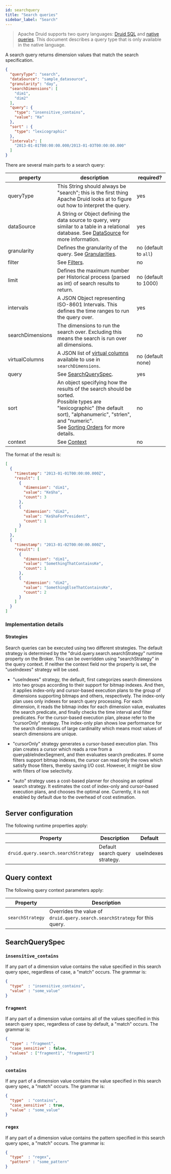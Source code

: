```yaml
---
id: searchquery
title: "Search queries"
sidebar_label: "Search"
---
```


<!--
  ~ Licensed to the Apache Software Foundation (ASF) under one
  ~ or more contributor license agreements.  See the NOTICE file
  ~ distributed with this work for additional information
  ~ regarding copyright ownership.  The ASF licenses this file
  ~ to you under the Apache License, Version 2.0 (the
  ~ "License"); you may not use this file except in compliance
  ~ with the License.  You may obtain a copy of the License at
  ~
  ~   http://www.apache.org/licenses/LICENSE-2.0
  ~
  ~ Unless required by applicable law or agreed to in writing,
  ~ software distributed under the License is distributed on an
  ~ "AS IS" BASIS, WITHOUT WARRANTIES OR CONDITIONS OF ANY
  ~ KIND, either express or implied.  See the License for the
  ~ specific language governing permissions and limitations
  ~ under the License.
  -->

> Apache Druid supports two query languages: [Druid SQL](sql.md) and [native queries](querying.md).
> This document describes a query
> type that is only available in the native language.

A search query returns dimension values that match the search specification.

```json
{
  "queryType": "search",
  "dataSource": "sample_datasource",
  "granularity": "day",
  "searchDimensions": [
    "dim1",
    "dim2"
  ],
  "query": {
    "type": "insensitive_contains",
    "value": "Ke"
  },
  "sort" : {
    "type": "lexicographic"
  },
  "intervals": [
    "2013-01-01T00:00:00.000/2013-01-03T00:00:00.000"
  ]
}
```

There are several main parts to a search query:

|property|description|required?|
|--------|-----------|---------|
|queryType|This String should always be "search"; this is the first thing Apache Druid looks at to figure out how to interpret the query.|yes|
|dataSource|A String or Object defining the data source to query, very similar to a table in a relational database. See [DataSource](./datasource.md) for more information.|yes|
|granularity|Defines the granularity of the query. See [Granularities](./granularities.md).|no (default to `all`)|
|filter|See [Filters](./filters.md).|no|
|limit| Defines the maximum number per Historical process (parsed as int) of search results to return. |no (default to 1000)|
|intervals|A JSON Object representing ISO-8601 Intervals. This defines the time ranges to run the query over.|yes|
|searchDimensions|The dimensions to run the search over. Excluding this means the search is run over all dimensions.|no|
|virtualColumns|A JSON list of [virtual columns](./virtual-columns.md) available to use in `searchDimensions`.| no (default none)|
|query|See [SearchQuerySpec](#searchqueryspec).|yes|
|sort|An object specifying how the results of the search should be sorted.<br/>Possible types are "lexicographic" (the default sort), "alphanumeric", "strlen", and "numeric".<br/>See [Sorting Orders](./sorting-orders.md) for more details.|no|
|context|See [Context](./query-context.md)|no|

The format of the result is:

```json
[
  {
    "timestamp": "2013-01-01T00:00:00.000Z",
    "result": [
      {
        "dimension": "dim1",
        "value": "Ke$ha",
        "count": 3
      },
      {
        "dimension": "dim2",
        "value": "Ke$haForPresident",
        "count": 1
      }
    ]
  },
  {
    "timestamp": "2013-01-02T00:00:00.000Z",
    "result": [
      {
        "dimension": "dim1",
        "value": "SomethingThatContainsKe",
        "count": 1
      },
      {
        "dimension": "dim2",
        "value": "SomethingElseThatContainsKe",
        "count": 2
      }
    ]
  }
]
```

### Implementation details

#### Strategies

Search queries can be executed using two different strategies. The default strategy is determined by the
"druid.query.search.searchStrategy" runtime property on the Broker. This can be overridden using "searchStrategy" in the
query context. If neither the context field nor the property is set, the "useIndexes" strategy will be used.

- "useIndexes" strategy, the default, first categorizes search dimensions into two groups according to their support for
bitmap indexes. And then, it applies index-only and cursor-based execution plans to the group of dimensions supporting
bitmaps and others, respectively. The index-only plan uses only indexes for search query processing. For each dimension,
it reads the bitmap index for each dimension value, evaluates the search predicate, and finally checks the time interval
and filter predicates. For the cursor-based execution plan, please refer to the "cursorOnly" strategy. The index-only
plan shows low performance for the search dimensions of large cardinality which means most values of search dimensions
are unique.

- "cursorOnly" strategy generates a cursor-based execution plan. This plan creates a cursor which reads a row from a
queryableIndexSegment, and then evaluates search predicates. If some filters support bitmap indexes, the cursor can read
only the rows which satisfy those filters, thereby saving I/O cost. However, it might be slow with filters of low selectivity.

- "auto" strategy uses a cost-based planner for choosing an optimal search strategy. It estimates the cost of index-only
and cursor-based execution plans, and chooses the optimal one. Currently, it is not enabled by default due to the overhead
of cost estimation.

## Server configuration

The following runtime properties apply:

|Property|Description|Default|
|--------|-----------|-------|
|`druid.query.search.searchStrategy`|Default search query strategy.|useIndexes|

## Query context

The following query context parameters apply:

|Property|Description|
|--------|-----------|
|`searchStrategy`|Overrides the value of `druid.query.search.searchStrategy` for this query.|

## SearchQuerySpec

### `insensitive_contains`

If any part of a dimension value contains the value specified in this search query spec, regardless of case, a "match" occurs. The grammar is:

```json
{
  "type"  : "insensitive_contains",
  "value" : "some_value"
}
```

### `fragment`

If any part of a dimension value contains all of the values specified in this search query spec, regardless of case by default, a "match" occurs. The grammar is:

```json
{
  "type" : "fragment",
  "case_sensitive" : false,
  "values" : ["fragment1", "fragment2"]
}
```

### `contains`

If any part of a dimension value contains the value specified in this search query spec, a "match" occurs. The grammar is:

```json
{
  "type"  : "contains",
  "case_sensitive" : true,
  "value" : "some_value"
}
```

### `regex`

If any part of a dimension value contains the pattern specified in this search query spec, a "match" occurs. The grammar is:

```json
{
  "type"  : "regex",
  "pattern" : "some_pattern"
}
```
